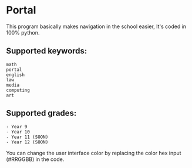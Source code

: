 # Portal

This program basically makes navigation in the school easier, It's coded in 100% python.

## Supported keywords:

```
math
portal
english
law
media
computing
art
```

## Supported grades:

```
- Year 9
- Year 10
- Year 11 (SOON)
- Year 12 (SOON)
```

You can change the user interface color by replacing the color hex input (#RRGGBB) in the code.
